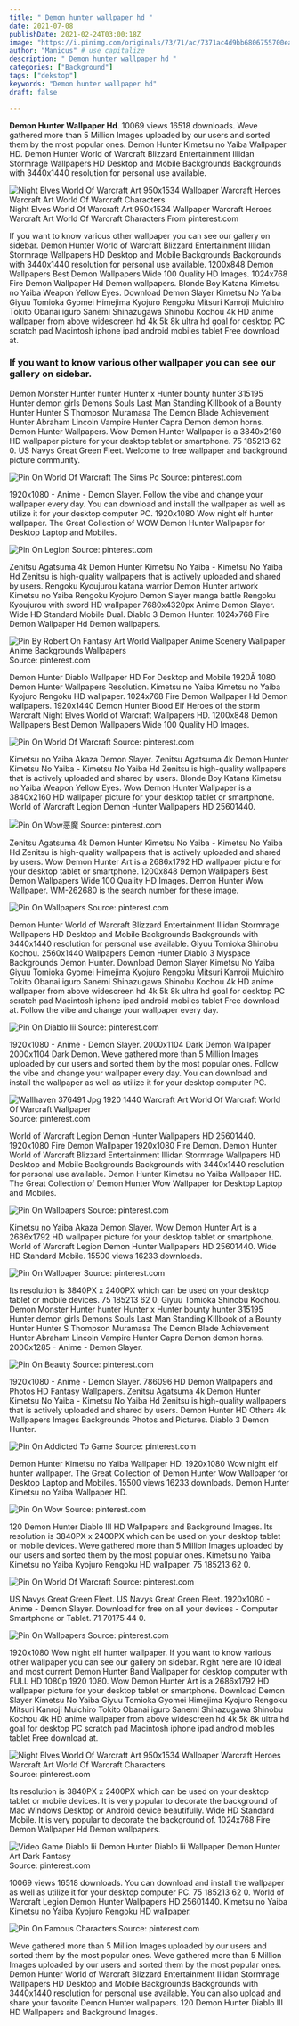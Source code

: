 ```yaml
---
title: " Demon hunter wallpaper hd "
date: 2021-07-08
publishDate: 2021-02-24T03:00:18Z
image: "https://i.pinimg.com/originals/73/71/ac/7371ac4d9bb6806755700ea371a23d4b.jpg"
author: "Manicus" # use capitalize
description: " Demon hunter wallpaper hd "
categories: ["Background"]
tags: ["dekstop"]
keywords: "Demon hunter wallpaper hd"
draft: false

---
```



**Demon Hunter Wallpaper Hd**. 10069 views 16518 downloads. Weve gathered more than 5 Million Images uploaded by our users and sorted them by the most popular ones. Demon Hunter Kimetsu no Yaiba Wallpaper HD. Demon Hunter World of Warcraft Blizzard Entertainment Illidan Stormrage Wallpapers HD Desktop and Mobile Backgrounds Backgrounds with 3440x1440 resolution for personal use available.

![Night Elves World Of Warcraft Art 950x1534 Wallpaper Warcraft Heroes Warcraft Art World Of Warcraft Characters](https://i.pinimg.com/originals/dd/6c/bc/dd6cbc5e8794ba198f14b389f4ce2256.jpg "Night Elves World Of Warcraft Art 950x1534 Wallpaper Warcraft Heroes Warcraft Art World Of Warcraft Characters")
Night Elves World Of Warcraft Art 950x1534 Wallpaper Warcraft Heroes Warcraft Art World Of Warcraft Characters From pinterest.com


If you want to know various other wallpaper you can see our gallery on sidebar. Demon Hunter World of Warcraft Blizzard Entertainment Illidan Stormrage Wallpapers HD Desktop and Mobile Backgrounds Backgrounds with 3440x1440 resolution for personal use available. 1200x848 Demon Wallpapers Best Demon Wallpapers Wide 100 Quality HD Images. 1024x768 Fire Demon Wallpaper Hd Demon wallpapers. Blonde Boy Katana Kimetsu no Yaiba Weapon Yellow Eyes. Download Demon Slayer Kimetsu No Yaiba Giyuu Tomioka Gyomei Himejima Kyojuro Rengoku Mitsuri Kanroji Muichiro Tokito Obanai iguro Sanemi Shinazugawa Shinobu Kochou 4k HD anime wallpaper from above widescreen hd 4k 5k 8k ultra hd goal for desktop PC scratch pad Macintosh iphone ipad android mobiles tablet Free download at.

### If you want to know various other wallpaper you can see our gallery on sidebar.

Demon Monster Hunter hunter Hunter x Hunter bounty hunter 315195 Hunter demon girls Demons Souls Last Man Standing Killbook of a Bounty Hunter Hunter S Thompson Muramasa The Demon Blade Achievement Hunter Abraham Lincoln Vampire Hunter Capra Demon demon horns. Demon Hunter Wallpapers. Wow Demon Hunter Wallpaper is a 3840x2160 HD wallpaper picture for your desktop tablet or smartphone. 75 185213 62 0. US Navys Great Green Fleet. Welcome to free wallpaper and background picture community.


![Pin On World Of Warcraft The Sims Pc](https://i.pinimg.com/originals/f7/a9/08/f7a90813de03efe4a2fd0876a8d25d19.jpg "Pin On World Of Warcraft The Sims Pc")
Source: pinterest.com

1920x1080 - Anime - Demon Slayer. Follow the vibe and change your wallpaper every day. You can download and install the wallpaper as well as utilize it for your desktop computer PC. 1920x1080 Wow night elf hunter wallpaper. The Great Collection of WOW Demon Hunter Wallpaper for Desktop Laptop and Mobiles.

![Pin On Legion](https://i.pinimg.com/originals/2b/a2/fd/2ba2fdc001a11fa373ae0eade33a4ca2.jpg "Pin On Legion")
Source: pinterest.com

Zenitsu Agatsuma 4k Demon Hunter Kimetsu No Yaiba - Kimetsu No Yaiba Hd Zenitsu is high-quality wallpapers that is actively uploaded and shared by users. Rengoku Kyoujurou katana warrior Demon Hunter artwork Kimetsu no Yaiba Rengoku Kyojuro Demon Slayer manga battle Rengoku Kyoujurou with sword HD wallpaper 7680x4320px Anime Demon Slayer. Wide HD Standard Mobile Dual. Diablo 3 Demon Hunter. 1024x768 Fire Demon Wallpaper Hd Demon wallpapers.

![Pin By Robert On Fantasy Art World Wallpaper Anime Scenery Wallpaper Anime Backgrounds Wallpapers](https://i.pinimg.com/originals/89/f7/fb/89f7fbe5f2ba231a6277dfa6af35ad0b.jpg "Pin By Robert On Fantasy Art World Wallpaper Anime Scenery Wallpaper Anime Backgrounds Wallpapers")
Source: pinterest.com

Demon Hunter Diablo Wallpaper HD For Desktop and Mobile 1920Ã 1080 Demon Hunter Wallpapers Resolution. Kimetsu no Yaiba Kimetsu no Yaiba Kyojuro Rengoku HD wallpaper. 1024x768 Fire Demon Wallpaper Hd Demon wallpapers. 1920x1440 Demon Hunter Blood Elf Heroes of the storm Warcraft Night Elves World of Warcraft Wallpapers HD. 1200x848 Demon Wallpapers Best Demon Wallpapers Wide 100 Quality HD Images.

![Pin On World Of Warcraft](https://i.pinimg.com/originals/44/61/74/446174826a9fb2e2bca3e67fdb1cb7d2.jpg "Pin On World Of Warcraft")
Source: pinterest.com

Kimetsu no Yaiba Akaza Demon Slayer. Zenitsu Agatsuma 4k Demon Hunter Kimetsu No Yaiba - Kimetsu No Yaiba Hd Zenitsu is high-quality wallpapers that is actively uploaded and shared by users. Blonde Boy Katana Kimetsu no Yaiba Weapon Yellow Eyes. Wow Demon Hunter Wallpaper is a 3840x2160 HD wallpaper picture for your desktop tablet or smartphone. World of Warcraft Legion Demon Hunter Wallpapers HD 25601440.

![Pin On Wow恶魔](https://i.pinimg.com/originals/64/4b/cd/644bcd2055d011873c65cbfe7d7545f0.jpg "Pin On Wow恶魔")
Source: pinterest.com

Zenitsu Agatsuma 4k Demon Hunter Kimetsu No Yaiba - Kimetsu No Yaiba Hd Zenitsu is high-quality wallpapers that is actively uploaded and shared by users. Wow Demon Hunter Art is a 2686x1792 HD wallpaper picture for your desktop tablet or smartphone. 1200x848 Demon Wallpapers Best Demon Wallpapers Wide 100 Quality HD Images. Demon Hunter Wow Wallpaper. WM-262680 is the search number for these image.

![Pin On Wallpapers](https://i.pinimg.com/originals/f5/fd/70/f5fd70dabb89b3de732bebce3b013c2c.jpg "Pin On Wallpapers")
Source: pinterest.com

Demon Hunter World of Warcraft Blizzard Entertainment Illidan Stormrage Wallpapers HD Desktop and Mobile Backgrounds Backgrounds with 3440x1440 resolution for personal use available. Giyuu Tomioka Shinobu Kochou. 2560x1440 Wallpapers Demon Hunter Diablo 3 Myspace Backgrounds Demon Hunter. Download Demon Slayer Kimetsu No Yaiba Giyuu Tomioka Gyomei Himejima Kyojuro Rengoku Mitsuri Kanroji Muichiro Tokito Obanai iguro Sanemi Shinazugawa Shinobu Kochou 4k HD anime wallpaper from above widescreen hd 4k 5k 8k ultra hd goal for desktop PC scratch pad Macintosh iphone ipad android mobiles tablet Free download at. Follow the vibe and change your wallpaper every day.

![Pin On Diablo Iii](https://i.pinimg.com/originals/14/4c/bc/144cbc0529870d55d30582948a124fe0.jpg "Pin On Diablo Iii")
Source: pinterest.com

1920x1080 - Anime - Demon Slayer. 2000x1104 Dark Demon Wallpaper 2000x1104 Dark Demon. Weve gathered more than 5 Million Images uploaded by our users and sorted them by the most popular ones. Follow the vibe and change your wallpaper every day. You can download and install the wallpaper as well as utilize it for your desktop computer PC.

![Wallhaven 376491 Jpg 1920 1440 Warcraft Art World Of Warcraft World Of Warcraft Wallpaper](https://i.pinimg.com/originals/aa/67/c0/aa67c067b0555853be9d898a68f31024.jpg "Wallhaven 376491 Jpg 1920 1440 Warcraft Art World Of Warcraft World Of Warcraft Wallpaper")
Source: pinterest.com

World of Warcraft Legion Demon Hunter Wallpapers HD 25601440. 1920x1080 Fire Demon Wallpaper 1920x1080 Fire Demon. Demon Hunter World of Warcraft Blizzard Entertainment Illidan Stormrage Wallpapers HD Desktop and Mobile Backgrounds Backgrounds with 3440x1440 resolution for personal use available. Demon Hunter Kimetsu no Yaiba Wallpaper HD. The Great Collection of Demon Hunter Wow Wallpaper for Desktop Laptop and Mobiles.

![Pin On Wallpapers](https://i.pinimg.com/originals/33/d4/61/33d46113e75cb2cac11116e1a4813185.jpg "Pin On Wallpapers")
Source: pinterest.com

Kimetsu no Yaiba Akaza Demon Slayer. Wow Demon Hunter Art is a 2686x1792 HD wallpaper picture for your desktop tablet or smartphone. World of Warcraft Legion Demon Hunter Wallpapers HD 25601440. Wide HD Standard Mobile. 15500 views 16233 downloads.

![Pin On Wallpaper](https://i.pinimg.com/originals/77/a6/a3/77a6a3995f70502273791dec359dbaa3.jpg "Pin On Wallpaper")
Source: pinterest.com

Its resolution is 3840PX x 2400PX which can be used on your desktop tablet or mobile devices. 75 185213 62 0. Giyuu Tomioka Shinobu Kochou. Demon Monster Hunter hunter Hunter x Hunter bounty hunter 315195 Hunter demon girls Demons Souls Last Man Standing Killbook of a Bounty Hunter Hunter S Thompson Muramasa The Demon Blade Achievement Hunter Abraham Lincoln Vampire Hunter Capra Demon demon horns. 2000x1285 - Anime - Demon Slayer.

![Pin On Beauty](https://i.pinimg.com/originals/3c/ac/a3/3caca3f16feea79870f78aacf57780a8.jpg "Pin On Beauty")
Source: pinterest.com

1920x1080 - Anime - Demon Slayer. 786096 HD Demon Wallpapers and Photos HD Fantasy Wallpapers. Zenitsu Agatsuma 4k Demon Hunter Kimetsu No Yaiba - Kimetsu No Yaiba Hd Zenitsu is high-quality wallpapers that is actively uploaded and shared by users. Demon Hunter HD Others 4k Wallpapers Images Backgrounds Photos and Pictures. Diablo 3 Demon Hunter.

![Pin On Addicted To Game](https://i.pinimg.com/originals/c3/00/c8/c300c87fa2a6e3205c2244fd2982d8b5.jpg "Pin On Addicted To Game")
Source: pinterest.com

Demon Hunter Kimetsu no Yaiba Wallpaper HD. 1920x1080 Wow night elf hunter wallpaper. The Great Collection of Demon Hunter Wow Wallpaper for Desktop Laptop and Mobiles. 15500 views 16233 downloads. Demon Hunter Kimetsu no Yaiba Wallpaper HD.

![Pin On Wow](https://i.pinimg.com/originals/f2/3e/a3/f23ea369edf76838f5e5430e43acb2b5.jpg "Pin On Wow")
Source: pinterest.com

120 Demon Hunter Diablo III HD Wallpapers and Background Images. Its resolution is 3840PX x 2400PX which can be used on your desktop tablet or mobile devices. Weve gathered more than 5 Million Images uploaded by our users and sorted them by the most popular ones. Kimetsu no Yaiba Kimetsu no Yaiba Kyojuro Rengoku HD wallpaper. 75 185213 62 0.

![Pin On World Of Warcraft](https://i.pinimg.com/originals/03/c4/d6/03c4d6f384d9e957d631b9de81afda43.jpg "Pin On World Of Warcraft")
Source: pinterest.com

US Navys Great Green Fleet. US Navys Great Green Fleet. 1920x1080 - Anime - Demon Slayer. Download for free on all your devices - Computer Smartphone or Tablet. 71 70175 44 0.

![Pin On Wallpapers](https://i.pinimg.com/originals/5f/b1/3c/5fb13c4aa6097c3ec5c6c2bd2537cee6.jpg "Pin On Wallpapers")
Source: pinterest.com

1920x1080 Wow night elf hunter wallpaper. If you want to know various other wallpaper you can see our gallery on sidebar. Right here are 10 ideal and most current Demon Hunter Band Wallpaper for desktop computer with FULL HD 1080p 1920 1080. Wow Demon Hunter Art is a 2686x1792 HD wallpaper picture for your desktop tablet or smartphone. Download Demon Slayer Kimetsu No Yaiba Giyuu Tomioka Gyomei Himejima Kyojuro Rengoku Mitsuri Kanroji Muichiro Tokito Obanai iguro Sanemi Shinazugawa Shinobu Kochou 4k HD anime wallpaper from above widescreen hd 4k 5k 8k ultra hd goal for desktop PC scratch pad Macintosh iphone ipad android mobiles tablet Free download at.

![Night Elves World Of Warcraft Art 950x1534 Wallpaper Warcraft Heroes Warcraft Art World Of Warcraft Characters](https://i.pinimg.com/originals/dd/6c/bc/dd6cbc5e8794ba198f14b389f4ce2256.jpg "Night Elves World Of Warcraft Art 950x1534 Wallpaper Warcraft Heroes Warcraft Art World Of Warcraft Characters")
Source: pinterest.com

Its resolution is 3840PX x 2400PX which can be used on your desktop tablet or mobile devices. It is very popular to decorate the background of Mac Windows Desktop or Android device beautifully. Wide HD Standard Mobile. It is very popular to decorate the background of. 1024x768 Fire Demon Wallpaper Hd Demon wallpapers.

![Video Game Diablo Iii Demon Hunter Diablo Iii Wallpaper Demon Hunter Art Dark Fantasy](https://i.pinimg.com/originals/93/0e/d8/930ed8084276841f21002c967fbc0689.jpg "Video Game Diablo Iii Demon Hunter Diablo Iii Wallpaper Demon Hunter Art Dark Fantasy")
Source: pinterest.com

10069 views 16518 downloads. You can download and install the wallpaper as well as utilize it for your desktop computer PC. 75 185213 62 0. World of Warcraft Legion Demon Hunter Wallpapers HD 25601440. Kimetsu no Yaiba Kimetsu no Yaiba Kyojuro Rengoku HD wallpaper.

![Pin On Famous Characters](https://i.pinimg.com/originals/73/71/ac/7371ac4d9bb6806755700ea371a23d4b.jpg "Pin On Famous Characters")
Source: pinterest.com

Weve gathered more than 5 Million Images uploaded by our users and sorted them by the most popular ones. Weve gathered more than 5 Million Images uploaded by our users and sorted them by the most popular ones. Demon Hunter World of Warcraft Blizzard Entertainment Illidan Stormrage Wallpapers HD Desktop and Mobile Backgrounds Backgrounds with 3440x1440 resolution for personal use available. You can also upload and share your favorite Demon Hunter wallpapers. 120 Demon Hunter Diablo III HD Wallpapers and Background Images.

